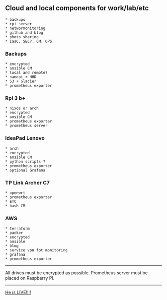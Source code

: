 ## Cloud and local components for work/lab/etc

    * backups
    * rpi server
    * networmonitoring
    * github and blog
    * photo sharing
    * IasC, SEC?, CM, OPS

### Backups

    * encrypted
    * ansible CM
    * local and remote?
    * nanopi + HHD
    * S3 + Glacier
    * prometheus exporter

### Rpi 3 b+

    * nixos or arch
    * encrypted
    * ansible CM
    * prometheus exporter
    * prometheus server

### IdeaPad Lenovo

    * arch
    * encrypted
    * ansible CM
    * python scripts ?
    * prometheus exporter
    * optional Grafana

### TP Link Archer C7

    * openwrt
    * prometheus exporter
    * ETC
    * bash CM

### AWS

    * terraform
    * packer
    * encrypted
    * ansible
    * blog
    * service vpn fot monitoring
    * grafana
    * prometheus exporter

___________

All drives must be encrypted as possible.
Prometheus server must be placed on Raspberry PI.

_____________
[He is LIVE!!!!](https://photos.app.goo.gl/L8TDwDuh3dGLK6V56)
